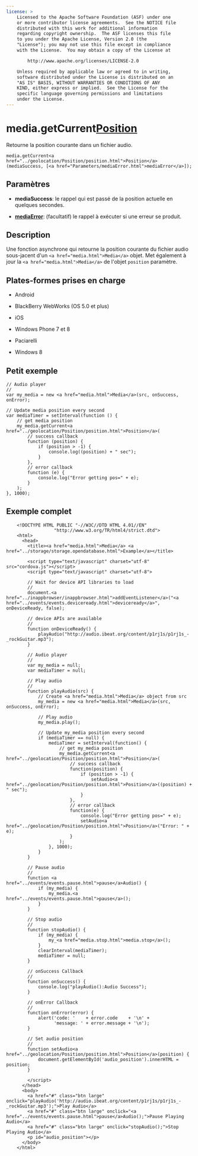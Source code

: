 ```yaml
---
license: >
    Licensed to the Apache Software Foundation (ASF) under one
    or more contributor license agreements.  See the NOTICE file
    distributed with this work for additional information
    regarding copyright ownership.  The ASF licenses this file
    to you under the Apache License, Version 2.0 (the
    "License"); you may not use this file except in compliance
    with the License.  You may obtain a copy of the License at

        http://www.apache.org/licenses/LICENSE-2.0

    Unless required by applicable law or agreed to in writing,
    software distributed under the License is distributed on an
    "AS IS" BASIS, WITHOUT WARRANTIES OR CONDITIONS OF ANY
    KIND, either express or implied.  See the License for the
    specific language governing permissions and limitations
    under the License.
---
```


# media.getCurrent<a href="../geolocation/Position/position.html">Position</a>

Retourne la position courante dans un fichier audio.

    media.getCurrent<a href="../geolocation/Position/position.html">Position</a>(mediaSuccess, [<a href="Parameters/mediaError.html">mediaError</a>]);
    

## Paramètres

*   **mediaSuccess**: le rappel qui est passé de la position actuelle en quelques secondes.

*   **<a href="Parameters/mediaError.html">mediaError</a>**: (facultatif) le rappel à exécuter si une erreur se produit.

## Description

Une fonction asynchrone qui retourne la position courante du fichier audio sous-jacent d'un `<a href="media.html">Media</a>` objet. Met également à jour la `<a href="media.html">Media</a>` de l'objet `position` paramètre.

## Plates-formes prises en charge

*   Android

*   BlackBerry WebWorks (OS 5.0 et plus)

*   iOS

*   Windows Phone 7 et 8

*   Paciarelli

*   Windows 8

## Petit exemple

    // Audio player
    //
    var my_media = new <a href="media.html">Media</a>(src, onSuccess, onError);
    
    // Update media position every second
    var mediaTimer = setInterval(function () {
        // get media position
        my_media.getCurrent<a href="../geolocation/Position/position.html">Position</a>(
            // success callback
            function (position) {
                if (position > -1) {
                    console.log((position) + " sec");
                }
            },
            // error callback
            function (e) {
                console.log("Error getting pos=" + e);
            }
        );
    }, 1000);
    

## Exemple complet

        <!DOCTYPE HTML PUBLIC "-//W3C//DTD HTML 4.01//EN"
                      "http://www.w3.org/TR/html4/strict.dtd">
        <html>
          <head>
            <title><a href="media.html">Media</a> <a href="../storage/storage.opendatabase.html">Example</a></title>
    
            <script type="text/javascript" charset="utf-8" src="cordova.js"></script>
            <script type="text/javascript" charset="utf-8">
    
            // Wait for device API libraries to load
            //
            document.<a href="../inappbrowser/inappbrowser.html">addEventListener</a>("<a href="../events/events.deviceready.html">deviceready</a>", onDeviceReady, false);
    
            // device APIs are available
            //
            function onDeviceReady() {
                playAudio("http://audio.ibeat.org/content/p1rj1s/p1rj1s_-_rockGuitar.mp3");
            }
    
            // Audio player
            //
            var my_media = null;
            var mediaTimer = null;
    
            // Play audio
            //
            function playAudio(src) {
                // Create <a href="media.html">Media</a> object from src
                my_media = new <a href="media.html">Media</a>(src, onSuccess, onError);
    
                // Play audio
                my_media.play();
    
                // Update my_media position every second
                if (mediaTimer == null) {
                    mediaTimer = setInterval(function() {
                        // get my_media position
                        my_media.getCurrent<a href="../geolocation/Position/position.html">Position</a>(
                            // success callback
                            function(position) {
                                if (position > -1) {
                                    setAudio<a href="../geolocation/Position/position.html">Position</a>((position) + " sec");
                                }
                            },
                            // error callback
                            function(e) {
                                console.log("Error getting pos=" + e);
                                setAudio<a href="../geolocation/Position/position.html">Position</a>("Error: " + e);
                            }
                        );
                    }, 1000);
                }
            }
    
            // Pause audio
            //
            function <a href="../events/events.pause.html">pause</a>Audio() {
                if (my_media) {
                    my_media.<a href="../events/events.pause.html">pause</a>();
                }
            }
    
            // Stop audio
            //
            function stopAudio() {
                if (my_media) {
                    my_<a href="media.stop.html">media.stop</a>();
                }
                clearInterval(mediaTimer);
                mediaTimer = null;
            }
    
            // onSuccess Callback
            //
            function onSuccess() {
                console.log("playAudio():Audio Success");
            }
    
            // onError Callback
            //
            function onError(error) {
                alert('code: '    + error.code    + '\n' +
                      'message: ' + error.message + '\n');
            }
    
            // Set audio position
            //
            function setAudio<a href="../geolocation/Position/position.html">Position</a>(position) {
                document.getElementById('audio_position').innerHTML = position;
            }
    
            </script>
          </head>
          <body>
            <a href="#" class="btn large" onclick="playAudio('http://audio.ibeat.org/content/p1rj1s/p1rj1s_-_rockGuitar.mp3');">Play Audio</a>
            <a href="#" class="btn large" onclick="<a href="../events/events.pause.html">pause</a>Audio();">Pause Playing Audio</a>
            <a href="#" class="btn large" onclick="stopAudio();">Stop Playing Audio</a>
            <p id="audio_position"></p>
          </body>
        </html>